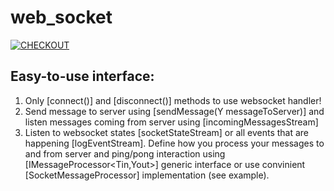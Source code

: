 # web_socket
[![CHECKOUT](https://github.com/dvmatyun/web_socket/actions/workflows/checkout.yml/badge.svg)](https://github.com/dvmatyun/web_socket/actions/workflows/checkout.yml)

## Easy-to-use interface:
1. Only [connect()] and [disconnect()] methods to use websocket handler!
2. Send message to server using [sendMessage(Y messageToServer)] and
listen messages coming from server using [incomingMessagesStream]
3. Listen to websocket states [socketStateStream] 
or all events that are happening [logEventStream].
Define how you process your messages to and from server and ping/pong interaction
using [IMessageProcessor<Tin,Yout>] generic interface or use convinient
[SocketMessageProcessor] implementation (see example).